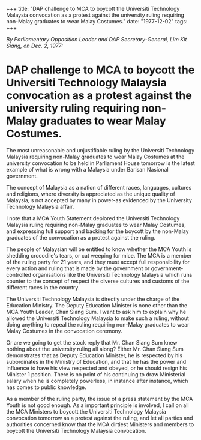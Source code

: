 +++ 
title: "DAP challenge to MCA to boycott the Universiti Technology Malaysia convocation as a protest against the university ruling requiring non-Malay graduates to wear Malay Costumes."
date: "1977-12-02"
tags:
+++

_By Parliamentary Opposition Leader and DAP Secretary-General, Lim Kit Siang, on Dec. 2, 1977:_

# DAP challenge to MCA to boycott the Universiti Technology Malaysia convocation as a protest against the university ruling requiring non-Malay graduates to wear Malay Costumes.									
The most unreasonable and unjustifiable ruling by the Universiti Technology Malaysia  requiring non-Malay graduates to wear Malay Costumes at the university convocation to be held in Parliament House tomorrow is the latest example of what is wrong with a Malaysia under Barisan Nasional government.</u>

The concept of Malaysia as a nation of different races, languages, cultures and religions, where diversity is appreciated as the unique quality of Malaysia, s not accepted by many in power-as evidenced by the  University Technology Malaysia affair.

I note that a MCA Youth Statement deplored the Universiti Technology Malaysia ruling requiring non-Malay graduates to wear Malay Costumes, and expressing full support and backing for the boycott by the non-Malay graduates of the convocation as a protest against the ruling.

The people of Malaysian will be entitled to know whether the MCA Youth is shedding crocodile's tears, or cat weeping for mice. The MCA is a member of the ruling party for 21 years, and they must accept full responsibility for every action and ruling that is made by the government or government-controlled organisations like the Universiti Technology Malaysia which runs counter to the concept of respect the diverse cultures and customs of the different races in the country.

The Universiti Technology Malaysia is directly under the charge of the Education Ministry. The Deputy Education Minister is none other than the MCA Youth Leader, Chan Siang Sum. I want to ask him to explain why he allowed the Universiti Technology Malaysia to make such a ruling, without doing anything to repeal the ruling requiring non-Malay graduates to wear Malay Costumes in the convocation ceremony.

Or are we going to get the stock reply that Mr. Chan Siang Sum knew nothing about the university ruling all along? Either Mr. Chan Siang Sum demonstrates that as Deputy Education Minister, he is respected by his subordinates in the Ministry of Education, and that he has the power and influence to have his view respected and obeyed, or he should resign his Minister 1 position. There is no point of his continuing to draw Ministerial salary when he is completely powerless, in instance after instance, which has comes to public knowledge.

As a member of the ruling party, the issue of a press statement by the MCA Youth is not good enough. As a important principle is involved, I call on all the MCA Ministers to boycott the Universiti Technology Malaysia convocation tomorrow as a protest against the ruling, and let all parties and authorities concerned know that the MCA dirtiest Ministers and members to boycott the Universiti Technology Malaysia convocation.
 
